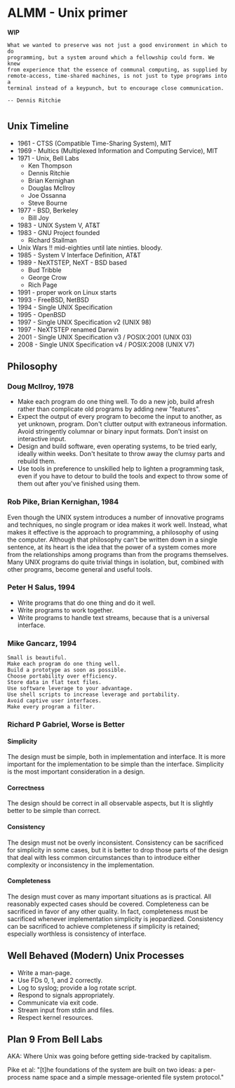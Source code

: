 # ALMM - Unix primer
**WIP**

```
What we wanted to preserve was not just a good environment in which to do
programming, but a system around which a fellowship could form. We knew
from experience that the essence of communal computing, as supplied by
remote-access, time-shared machines, is not just to type programs into a
terminal instead of a keypunch, but to encourage close communication.

-- Dennis Ritchie
```


# 


## Unix Timeline

* 1961 - CTSS (Compatible Time-Sharing System), MIT
* 1969 - Multics (Multiplexed Information and Computing Service), MIT
* 1971 - Unix, Bell Labs
  * Ken Thompson
  * Dennis Ritchie
  * Brian Kernighan
  * Douglas McIlroy
  * Joe Ossanna
  * Steve Bourne
* 1977 - BSD, Berkeley
  * Bill Joy
* 1983 - UNIX System V, AT&T
* 1983 - GNU Project founded
  * Richard Stallman
* Unix Wars !! mid-eighties until late ninties. bloody.
* 1985 - System V Interface Definition, AT&T
* 1989 - NeXTSTEP, NeXT - BSD based
  * Bud Tribble
  * George Crow
  * Rich Page
* 1991 - proper work on Linux starts
* 1993 - FreeBSD, NetBSD
* 1994 - Single UNIX Specification
* 1995 - OpenBSD
* 1997 - Single UNIX Specification v2 (UNIX 98)
* 1997 - NeXTSTEP renamed Darwin
* 2001 - Single UNIX Specification v3 / POSIX:2001 (UNIX 03)
* 2008 - Single UNIX Specification v4 / POSIX:2008 (UNIX V7)


## Philosophy

### Doug McIlroy, 1978

* Make each program do one thing well. To do a new job, build afresh rather than complicate old programs by adding new "features".
* Expect the output of every program to become the input to another, as yet unknown, program. Don't clutter output with extraneous information. Avoid stringently columnar or binary input formats. Don't insist on interactive input.
* Design and build software, even operating systems, to be tried early, ideally within weeks. Don't hesitate to throw away the clumsy parts and rebuild them.
* Use tools in preference to unskilled help to lighten a programming task, even if you have to detour to build the tools and expect to throw some of them out after you've finished using them.


### Rob Pike, Brian Kernighan, 1984

Even though the UNIX system introduces a number of innovative programs and
techniques, no single program or idea makes it work well. Instead, what
makes it effective is the approach to programming, a philosophy of using
the computer. Although that philosophy can't be written down in a single
sentence, at its heart is the idea that the power of a system comes more
from the relationships among programs than from the programs themselves. Many
UNIX programs do quite trivial things in isolation, but, combined with other
programs, become general and useful tools.


### Peter H Salus, 1994

* Write programs that do one thing and do it well.
* Write programs to work together.
* Write programs to handle text streams, because that is a universal interface.


### Mike Gancarz, 1994


```
Small is beautiful.
Make each program do one thing well.
Build a prototype as soon as possible.
Choose portability over efficiency.
Store data in flat text files.
Use software leverage to your advantage.
Use shell scripts to increase leverage and portability.
Avoid captive user interfaces.
Make every program a filter.
```


### Richard P Gabriel, Worse is Better

#### Simplicity
The design must be simple, both in implementation and interface. It is more important for the implementation to be simple than the interface. Simplicity is the most important consideration in a design.

#### Correctness
The design should be correct in all observable aspects, but It is slightly better to be simple than correct.

#### Consistency
The design must not be overly inconsistent. Consistency can be sacrificed for simplicity in some cases, but it is better to drop those parts of the design that deal with less common circumstances than to introduce either complexity or inconsistency in the implementation.

#### Completeness
The design must cover as many important situations as is practical. All reasonably expected cases should be covered. Completeness can be sacrificed in favor of any other quality. In fact, completeness must be sacrificed whenever implementation simplicity is jeopardized. Consistency can be sacrificed to achieve completeness if simplicity is retained; especially worthless is consistency of interface.


## Well Behaved (Modern) Unix Processes

* Write a man-page.
* Use FDs 0, 1, and 2 correctly.
* Log to syslog; provide a log rotate script.
* Respond to signals appropriately.
* Communicate via exit code.
* Stream input from stdin and files.
* Respect kernel resources.


## Plan 9 From Bell Labs

AKA: Where Unix was going before getting side-tracked by capitalism.

Pike et al: "[t]he foundations of the system are built on two ideas: a per-process name space and a simple message-oriented file system protocol."
